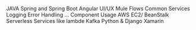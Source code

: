 JAVA
Spring and Spring Boot
Angular UI/UX
Mule
    Flows
    Common Services
        Logging
        Error Handling
        ...
    Component Usage
AWS
    EC2/ BeanStalk
    Serverless Services like lambde Kafka
Python & Django
Xamarin